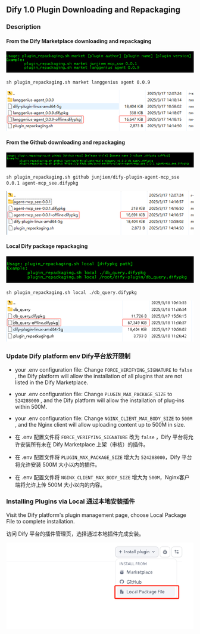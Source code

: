 ## Dify 1.0 Plugin Downloading and Repackaging


### Description

#### From the Dify Marketplace downloading and repackaging

![market](images/market.png)

```shell
sh plugin_repackaging.sh market langgenius agent 0.0.9
```

![langgenius-agent](images/langgenius-agent.png)



#### From the Github downloading and repackaging

![github](images/github.png)

```shell
sh plugin_repackaging.sh github junjiem/dify-plugin-agent-mcp_sse 0.0.1 agent-mcp_see.difypkg
```

![junjiem-mcp_sse](images/junjiem-mcp_sse.png)



#### Local Dify package repackaging

![local](images/local.png)

```shell
sh plugin_repackaging.sh local ./db_query.difypkg
```

![db_query](images/db_query.png)



### Update Dify platform env  Dify平台放开限制

- your .env configuration file: Change `FORCE_VERIFYING_SIGNATURE` to `false` , the Dify platform will allow the installation of all plugins that are not listed in the Dify Marketplace.

- your .env configuration file: Change `PLUGIN_MAX_PACKAGE_SIZE` to `524288000` , and the Dify platform will allow the installation of plug-ins within 500M.

- your .env configuration file: Change `NGINX_CLIENT_MAX_BODY_SIZE` to `500M` , and the Nginx client will allow uploading content up to 500M in size.



- 在 .env 配置文件将 `FORCE_VERIFYING_SIGNATURE` 改为 `false` ，Dify 平台将允许安装所有未在 Dify Marketplace 上架（审核）的插件。

- 在 .env 配置文件将 `PLUGIN_MAX_PACKAGE_SIZE` 增大为 `524288000`，Dify 平台将允许安装 500M 大小以内的插件。

- 在 .env 配置文件将 `NGINX_CLIENT_MAX_BODY_SIZE` 增大为 `500M`，Nginx客户端将允许上传 500M 大小以内的内容。




### Installing Plugins via Local 通过本地安装插件

Visit the Dify platform's plugin management page, choose Local Package File to complete installation.

访问 Dify 平台的插件管理页，选择通过本地插件完成安装。

![install_plugin_via_local](./images/install_plugin_via_local.png)

